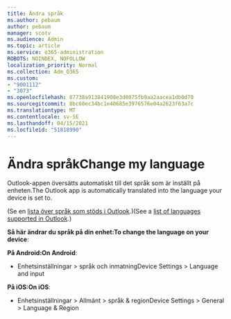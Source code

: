 ```yaml
---
title: Ändra språk
ms.author: pebaum
author: pebaum
manager: scotv
ms.audience: Admin
ms.topic: article
ms.service: o365-administration
ROBOTS: NOINDEX, NOFOLLOW
localization_priority: Normal
ms.collection: Adm_O365
ms.custom:
- "9001112"
- "3073"
ms.openlocfilehash: 87738a913841908e3d0075fb9aa2aacea1db0d70
ms.sourcegitcommit: 8bc60ec34bc1e40685e3976576e04a2623f63a7c
ms.translationtype: MT
ms.contentlocale: sv-SE
ms.lasthandoff: 04/15/2021
ms.locfileid: "51818990"
---
```

# <a name="change-my-language"></a><span data-ttu-id="b01ce-102">Ändra språk</span><span class="sxs-lookup"><span data-stu-id="b01ce-102">Change my language</span></span>

<span data-ttu-id="b01ce-103">Outlook-appen översätts automatiskt till det språk som är inställt på enheten.</span><span class="sxs-lookup"><span data-stu-id="b01ce-103">The Outlook app is automatically translated into the language your device is set to.</span></span> 

<span data-ttu-id="b01ce-104">(Se en [lista över språk som stöds i Outlook](https://acompli.helpshift.com/a/outlook/?s=general-questions&f=in-which-languages-is-your-app-translated).)</span><span class="sxs-lookup"><span data-stu-id="b01ce-104">(See a [list of languages supported in Outlook](https://acompli.helpshift.com/a/outlook/?s=general-questions&f=in-which-languages-is-your-app-translated).)</span></span> 

<span data-ttu-id="b01ce-105">**Så här ändrar du språk på din enhet:**</span><span class="sxs-lookup"><span data-stu-id="b01ce-105">**To change the language on your device**:</span></span> 

<span data-ttu-id="b01ce-106">**På Android:**</span><span class="sxs-lookup"><span data-stu-id="b01ce-106">**On Android**:</span></span> 

- <span data-ttu-id="b01ce-107">Enhetsinställningar > språk och inmatning</span><span class="sxs-lookup"><span data-stu-id="b01ce-107">Device Settings > Language and input</span></span> 

<span data-ttu-id="b01ce-108">**På iOS:**</span><span class="sxs-lookup"><span data-stu-id="b01ce-108">**On iOS**:</span></span> 

- <span data-ttu-id="b01ce-109">Enhetsinställningar > Allmänt > språk & region</span><span class="sxs-lookup"><span data-stu-id="b01ce-109">Device Settings > General > Language & Region</span></span> 
